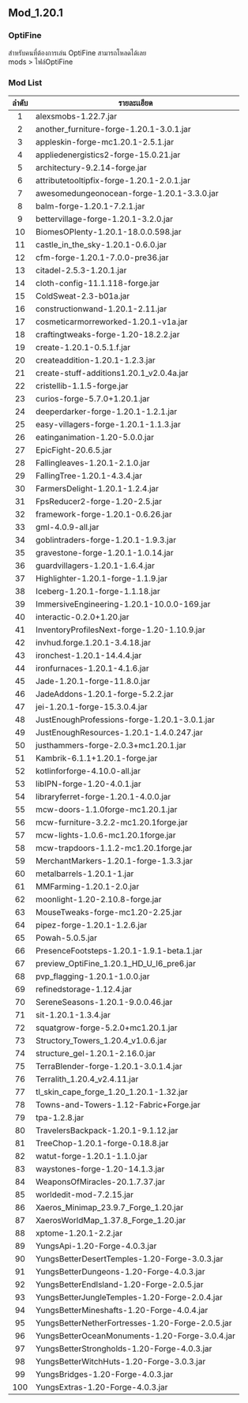 ## Mod_1.20.1
### OptiFine
สำหรับคนที่ต้องการเล่น OptiFine สามารถโหลดได้เลย  
mods > ไฟล์OptiFine

### Mod List
|ลำดับ|รายละเเอียด|
|:-:|-|
|	1	|	alexsmobs-1.22.7.jar	|
|	2	|	another_furniture-forge-1.20.1-3.0.1.jar	|
|	3	|	appleskin-forge-mc1.20.1-2.5.1.jar	|
|	4	|	appliedenergistics2-forge-15.0.21.jar	|
|	5	|	architectury-9.2.14-forge.jar	|
|	6	|	attributetooltipfix-forge-1.20.1-2.0.1.jar	|
|	7	|	awesomedungeonocean-forge-1.20.1-3.3.0.jar	|
|	8	|	balm-forge-1.20.1-7.2.1.jar	|
|	9	|	bettervillage-forge-1.20.1-3.2.0.jar	|
|	10	|	BiomesOPlenty-1.20.1-18.0.0.598.jar	|
|	11	|	castle_in_the_sky-1.20.1-0.6.0.jar	|
|	12	|	cfm-forge-1.20.1-7.0.0-pre36.jar	|
|	13	|	citadel-2.5.3-1.20.1.jar	|
|	14	|	cloth-config-11.1.118-forge.jar	|
|	15	|	ColdSweat-2.3-b01a.jar	|
|	16	|	constructionwand-1.20.1-2.11.jar	|
|	17	|	cosmeticarmorreworked-1.20.1-v1a.jar	|
|	18	|	craftingtweaks-forge-1.20-18.2.2.jar	|
|	19	|	create-1.20.1-0.5.1.f.jar	|
|	20	|	createaddition-1.20.1-1.2.3.jar	|
|	21	|	create-stuff-additions1.20.1_v2.0.4a.jar	|
|	22	|	cristellib-1.1.5-forge.jar	|
|	23	|	curios-forge-5.7.0+1.20.1.jar	|
|	24	|	deeperdarker-forge-1.20.1-1.2.1.jar	|
|	25	|	easy-villagers-forge-1.20.1-1.1.3.jar	|
|	26	|	eatinganimation-1.20-5.0.0.jar	|
|	27	|	EpicFight-20.6.5.jar	|
|	28	|	Fallingleaves-1.20.1-2.1.0.jar	|
|	29	|	FallingTree-1.20.1-4.3.4.jar	|
|	30	|	FarmersDelight-1.20.1-1.2.4.jar	|
|	31	|	FpsReducer2-forge-1.20-2.5.jar	|
|	32	|	framework-forge-1.20.1-0.6.26.jar	|
|	33	|	gml-4.0.9-all.jar	|
|	34	|	goblintraders-forge-1.20.1-1.9.3.jar	|
|	35	|	gravestone-forge-1.20.1-1.0.14.jar	|
|	36	|	guardvillagers-1.20.1-1.6.4.jar	|
|	37	|	Highlighter-1.20.1-forge-1.1.9.jar	|
|	38	|	Iceberg-1.20.1-forge-1.1.18.jar	|
|	39	|	ImmersiveEngineering-1.20.1-10.0.0-169.jar	|
|	40	|	interactic-0.2.0+1.20.jar	|
|	41	|	InventoryProfilesNext-forge-1.20-1.10.9.jar	|
|	42	|	invhud.forge.1.20.1-3.4.18.jar	|
|	43	|	ironchest-1.20.1-14.4.4.jar	|
|	44	|	ironfurnaces-1.20.1-4.1.6.jar	|
|	45	|	Jade-1.20.1-forge-11.8.0.jar	|
|	46	|	JadeAddons-1.20.1-forge-5.2.2.jar	|
|	47	|	jei-1.20.1-forge-15.3.0.4.jar	|
|	48	|	JustEnoughProfessions-forge-1.20.1-3.0.1.jar	|
|	49	|	JustEnoughResources-1.20.1-1.4.0.247.jar	|
|	50	|	justhammers-forge-2.0.3+mc1.20.1.jar	|
|	51	|	Kambrik-6.1.1+1.20.1-forge.jar	|
|	52	|	kotlinforforge-4.10.0-all.jar	|
|	53	|	libIPN-forge-1.20-4.0.1.jar	|
|	54	|	libraryferret-forge-1.20.1-4.0.0.jar	|
|	55	|	mcw-doors-1.1.0forge-mc1.20.1.jar	|
|	56	|	mcw-furniture-3.2.2-mc1.20.1forge.jar	|
|	57	|	mcw-lights-1.0.6-mc1.20.1forge.jar	|
|	58	|	mcw-trapdoors-1.1.2-mc1.20.1forge.jar	|
|	59	|	MerchantMarkers-1.20.1-forge-1.3.3.jar	|
|	60	|	metalbarrels-1.20.1-1.jar	|
|	61	|	MMFarming-1.20.1-2.0.jar	|
|	62	|	moonlight-1.20-2.10.8-forge.jar	|
|	63	|	MouseTweaks-forge-mc1.20-2.25.jar	|
|	64	|	pipez-forge-1.20.1-1.2.6.jar	|
|	65	|	Powah-5.0.5.jar	|
|	66	|	PresenceFootsteps-1.20.1-1.9.1-beta.1.jar	|
|	67	|	preview_OptiFine_1.20.1_HD_U_I6_pre6.jar	|
|	68	|	pvp_flagging-1.20.1-1.0.0.jar	|
|	69	|	refinedstorage-1.12.4.jar	|
|	70	|	SereneSeasons-1.20.1-9.0.0.46.jar	|
|	71	|	sit-1.20.1-1.3.4.jar	|
|	72	|	squatgrow-forge-5.2.0+mc1.20.1.jar	|
|	73	|	Structory_Towers_1.20.4_v1.0.6.jar	|
|	74	|	structure_gel-1.20.1-2.16.0.jar	|
|	75	|	TerraBlender-forge-1.20.1-3.0.1.4.jar	|
|	76	|	Terralith_1.20.4_v2.4.11.jar	|
|	77	|	tl_skin_cape_forge_1.20_1.20.1-1.32.jar	|
|	78	|	Towns-and-Towers-1.12-Fabric+Forge.jar	|
|	79	|	tpa-1.2.8.jar	|
|	80	|	TravelersBackpack-1.20.1-9.1.12.jar	|
|	81	|	TreeChop-1.20.1-forge-0.18.8.jar	|
|	82	|	watut-forge-1.20.1-1.1.0.jar	|
|	83	|	waystones-forge-1.20-14.1.3.jar	|
|	84	|	WeaponsOfMiracles-20.1.7.37.jar	|
|	85	|	worldedit-mod-7.2.15.jar	|
|	86	|	Xaeros_Minimap_23.9.7_Forge_1.20.jar	|
|	87	|	XaerosWorldMap_1.37.8_Forge_1.20.jar	|
|	88	|	xptome-1.20.1-2.2.jar	|
|	89	|	YungsApi-1.20-Forge-4.0.3.jar	|
|	90	|	YungsBetterDesertTemples-1.20-Forge-3.0.3.jar	|
|	91	|	YungsBetterDungeons-1.20-Forge-4.0.3.jar	|
|	92	|	YungsBetterEndIsland-1.20-Forge-2.0.5.jar	|
|	93	|	YungsBetterJungleTemples-1.20-Forge-2.0.4.jar	|
|	94	|	YungsBetterMineshafts-1.20-Forge-4.0.4.jar	|
|	95	|	YungsBetterNetherFortresses-1.20-Forge-2.0.5.jar	|
|	96	|	YungsBetterOceanMonuments-1.20-Forge-3.0.4.jar	|
|	97	|	YungsBetterStrongholds-1.20-Forge-4.0.3.jar	|
|	98	|	YungsBetterWitchHuts-1.20-Forge-3.0.3.jar	|
|	99	|	YungsBridges-1.20-Forge-4.0.3.jar	|
|	100	|	YungsExtras-1.20-Forge-4.0.3.jar	|
